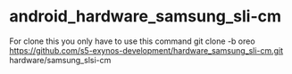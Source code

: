 # android_hardware_samsung_sli-cm
For clone this you only have to use this command
git clone -b oreo https://github.com/s5-exynos-development/hardware_samsung_sli-cm.git hardware/samsung_slsi-cm
